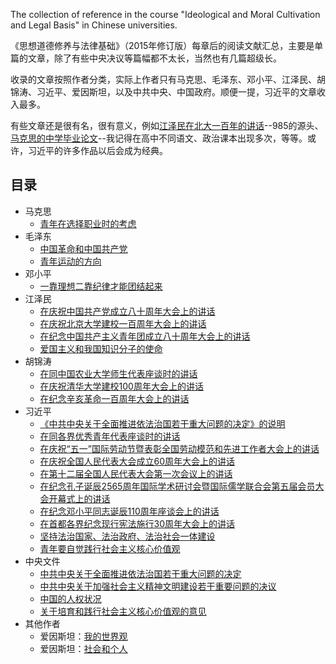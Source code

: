 The collection of reference in the course "Ideological and Moral Cultivation and Legal Basis" in Chinese universities.

《思想道德修养与法律基础》（2015年修订版）每章后的阅读文献汇总，主要是单篇的文章，除了有些中央决议等篇幅都不太长，当然也有几篇超级长。

收录的文章按照作者分类，实际上作者只有马克思、毛泽东、邓小平、江泽民、胡锦涛、习近平、爱因斯坦，以及中共中央、中国政府。顺便一提，习近平的文章收入最多。

有些文章还是很有名，很有意义，例如[江泽民在北大一百年的讲话](/江泽民/在庆祝北京大学建校一百周年大会上的讲话.md)--985的源头、[马克思的中学毕业论文](/马克思/青年在选择职业时的考虑.md)--我记得在高中不同语文、政治课本出现多次，等等。或许，习近平的许多作品以后会成为经典。

## 目录
* 马克思
	* [青年在选择职业时的考虑](/马克思/青年在选择职业时的考虑.md)
* 毛泽东
	* [中国革命和中国共产党](/毛泽东/中国革命和中国共产党.md)
	* [青年运动的方向](/毛泽东/青年运动的方向.md)
* 邓小平
	* [一靠理想二靠纪律才能团结起来](/邓小平/一靠理想二靠纪律才能团结起来.md)
* 江泽民
	* [在庆祝中国共产党成立八十周年大会上的讲话](/江泽民/在庆祝中国共产党成立八十周年大会上的讲话.md)
	* [在庆祝北京大学建校一百周年大会上的讲话](/江泽民/在庆祝北京大学建校一百周年大会上的讲话.md)
	* [在纪念中国共产主义青年团成立八十周年大会上的讲话](/江泽民/在纪念中国共产主义青年团成立八十周年大会上的讲话.md)
	* [爱国主义和我国知识分子的使命](/江泽民/爱国主义和我国知识分子的使命.md)
* 胡锦涛
	* [在同中国农业大学师生代表座谈时的讲话](/胡锦涛/在同中国农业大学师生代表座谈时的讲话.md)
	* [在庆祝清华大学建校100周年大会上的讲话](/胡锦涛/在庆祝清华大学建校100周年大会上的讲话.md)
	* [在纪念辛亥革命一百周年大会上的讲话](/胡锦涛/在纪念辛亥革命一百周年大会上的讲话.md)
* 习近平
	* [《中共中央关于全面推进依法治国若干重大问题的决定》的说明](/习近平/《中共中央关于全面推进依法治国若干重大问题的决定》的说明.md)
	* [在同各界优秀青年代表座谈时的讲话](/习近平/在同各界优秀青年代表座谈时的讲话.md)
	* [在庆祝“五一”国际劳动节暨表彰全国劳动模范和先进工作者大会上的讲话](/习近平/在庆祝“五一”国际劳动节暨表彰全国劳动模范和先进工作者大会上的讲话.md)
	* [在庆祝全国人民代表大会成立60周年大会上的讲话](/习近平/在庆祝全国人民代表大会成立60周年大会上的讲话.md)
	* [在第十二届全国人民代表大会第一次会议上的讲话](/习近平/在第十二届全国人民代表大会第一次会议上的讲话.md)
	* [在纪念孔子诞辰2565周年国际学术研讨会暨国际儒学联合会第五届会员大会开幕式上的讲话](/习近平/在纪念孔子诞辰2565周年国际学术研讨会暨国际儒学联合会第五届会员大会开幕式上的讲话.md)
	* [在纪念邓小平同志诞辰110周年座谈会上的讲话](/习近平/在纪念邓小平同志诞辰110周年座谈会上的讲话.md)
	* [在首都各界纪念现行宪法施行30周年大会上的讲话](/习近平/在首都各界纪念现行宪法施行30周年大会上的讲话.md)
	* [坚持法治国家、法治政府、法治社会一体建设](/习近平/坚持法治国家、法治政府、法治社会一体建设.md)
	* [青年要自觉践行社会主义核心价值观](/习近平/青年要自觉践行社会主义核心价值观.md)
* 中央文件
	* [中共中央关于全面推进依法治国若干重大问题的决定](/中央文件/中共中央关于全面推进依法治国若干重大问题的决定.md)
	* [中共中央关于加强社会主义精神文明建设若干重要问题的决议](/中央文件/中共中央关于加强社会主义精神文明建设若干重要问题的决议.md)
	* [中国的人权状况](/中央文件/中国的人权状况.md)
	* [关于培育和践行社会主义核心价值观的意见](/中央文件/关于培育和践行社会主义核心价值观的意见.md)
* 其他作者
	* 爱因斯坦：[我的世界观](/其他作者/我的世界观.md)
	* 爱因斯坦：[社会和个人](/其他作者/社会和个人.md)


